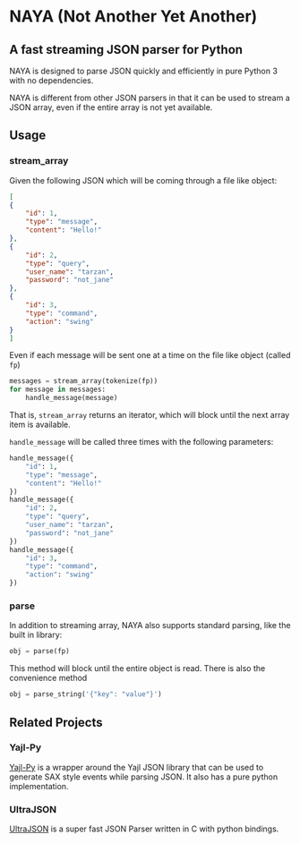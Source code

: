 NAYA (Not Another Yet Another)
==============================
A fast streaming JSON parser for Python
---------------------------------------

NAYA is designed to parse JSON quickly and efficiently in pure Python 3 with no dependencies.

NAYA is different from other JSON parsers in that it can be used to stream a JSON array, even if the entire array
is not yet available.

## Usage

### stream_array

Given the following JSON which will be coming through a file like object:

```json
[
{
    "id": 1,
    "type": "message",
    "content": "Hello!"
},
{
    "id": 2,
    "type": "query",
    "user_name": "tarzan",
    "password": "not_jane"
},
{
    "id": 3,
    "type": "command",
    "action": "swing"
}
]
```

Even if each message will be sent one at a time on the file like object (called `fp`)

```python
messages = stream_array(tokenize(fp))
for message in messages:
    handle_message(message)
```

That is, `stream_array` returns an iterator, which will block until the next array item is available.

`handle_message` will be called three times with the following parameters:

```python
handle_message({
    "id": 1,
    "type": "message",
    "content": "Hello!"
})
handle_message({
    "id": 2,
    "type": "query",
    "user_name": "tarzan",
    "password": "not_jane"
})
handle_message({
    "id": 3,
    "type": "command",
    "action": "swing"
})
```

### parse

In addition to streaming array, NAYA also supports standard parsing, like the built in library:

```python
obj = parse(fp)
```

This method will block until the entire object is read.  There is also the convenience method

```python
obj = parse_string('{"key": "value"}')
```

## Related Projects

### Yajl-Py

[Yajl-Py](http://pykler.github.io/yajl-py/) is a wrapper around the Yajl JSON library that can be used to generate SAX style events while parsing JSON.  It also has a pure python implementation.

### UltraJSON

[UltraJSON](https://github.com/esnme/ultrajson) is a super fast JSON Parser written in C with python bindings.

